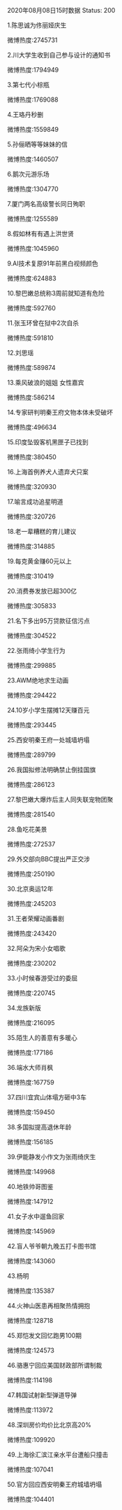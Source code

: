 2020年08月08日15时数据
Status: 200

1.陈思诚为佟丽娅庆生

微博热度:2745731

2.川大学生收到自己参与设计的通知书

微博热度:1794949

3.第七代小棕瓶

微博热度:1769088

4.王珞丹秒删

微博热度:1559849

5.孙俪晒等等妹妹的信

微博热度:1460507

6.鹅次元游乐场

微博热度:1304770

7.厦门两名高级警长同日殉职

微博热度:1255589

8.假如林有有遇上洪世贤

微博热度:1045960

9.AI技术复原91年前黑白视频颜色

微博热度:624883

10.黎巴嫩总统称3周前就知道有危险

微博热度:592760

11.张玉环曾在狱中2次自杀

微博热度:591810

12.刘思瑶

微博热度:589874

13.乘风破浪的姐姐 女性嘉宾

微博热度:586214

14.专家研判明秦王府文物本体未受破坏

微博热度:496634

15.印度坠毁客机黑匣子已找到

微博热度:380450

16.上海首例养犬人遗弃犬只案

微博热度:320930

17.喻言成功追星明道

微博热度:320726

18.老一辈糟糕的育儿建议

微博热度:314885

19.每克黄金赚60元以上

微博热度:310419

20.消费券发放已超300亿

微博热度:305833

21.名下多出95万贷款征信污点

微博热度:304522

22.张雨绮小学生行为

微博热度:299885

23.AWM绝地求生动画

微博热度:294422

24.10岁小学生摆摊12天赚百元

微博热度:293445

25.西安明秦王府一处城墙坍塌

微博热度:289799

26.我国拟修法明确禁止倒挂国旗

微博热度:286123

27.黎巴嫩大爆炸后主人同失联宠物团聚

微博热度:281540

28.鱼吃花美景

微博热度:272537

29.外交部向BBC提出严正交涉

微博热度:250190

30.北京奥运12年

微博热度:245203

31.王者荣耀动画番剧

微博热度:243420

32.阿朵为宋小女唱歌

微博热度:230202

33.小时候春游受过的委屈

微博热度:220745

34.龙族新版

微博热度:216095

35.陌生人的善意有多暖心

微博热度:177186

36.端水大师肖枫

微博热度:167759

37.四川宜宾山体塌方砸中3车

微博热度:159450

38.多国拟提高退休年龄

微博热度:156185

39.伊能静发小作文为张雨绮庆生

微博热度:149968

40.地铁帅哥图鉴

微博热度:147912

41.女子水中遛鱼回家

微博热度:145969

42.盲人爷爷朝九晚五打卡图书馆

微博热度:143060

43.杨明

微博热度:135387

44.火神山医患再相聚热情拥抱

微博热度:128718

45.郑恺发文回忆跑男100期

微博热度:124573

46.骆惠宁回应美国财政部所谓制裁

微博热度:114198

47.韩国试射新型弹道导弹

微博热度:113972

48.深圳房价均价比北京高20%

微博热度:109920

49.上海徐汇滨江亲水平台遭船只撞击

微博热度:107041

50.官方回应西安明秦王府城墙坍塌

微博热度:104401

